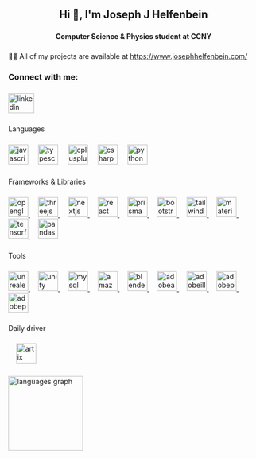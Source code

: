 <h2 align="center">Hi 👋, I'm Joseph J Helfenbein</h2>

###

<h4 align="center">Computer Science & Physics student at CCNY</h4>

###

<p align="left">👨‍💻 All of my projects are available at <a href="https://www.josephhelfenbein.com/" target="_blank">https://www.josephhelfenbein.com/</a></p>

###

<h3 align="left">Connect with me:</h3>

###

<div align="left">
  <a href="https://www.linkedin.com/in/joseph-j-helfenbein/" target="_blank">
    <img src="https://raw.githubusercontent.com/maurodesouza/profile-readme-generator/master/src/assets/icons/social/linkedin/default.svg" width="52" height="40" alt="linkedin logo"  />
  </a>
</div>

###

<p align="left">Languages</p>

###
<div align="left">
  <a href="https://www.oracle.com/developer/javascript/" target="_blank" >
    <img href="https://www.oracle.com/developer/javascript/" src="https://cdn.jsdelivr.net/gh/devicons/devicon/icons/javascript/javascript-original.svg" height="40" alt="javascript logo"  />
  </a>
  <img width="12" />
  <a href="https://www.typescriptlang.org/" target="_blank">
    <img src="https://cdn.jsdelivr.net/gh/devicons/devicon/icons/typescript/typescript-original.svg" height="40" alt="typescript logo"  />  
  </a>
  <img width="12" />
  <a href="https://isocpp.org/" target="_blank">
    <img src="https://cdn.jsdelivr.net/gh/devicons/devicon/icons/cplusplus/cplusplus-original.svg" height="40" alt="cplusplus logo"  />
  </a>
  <img width="12" />
  <a href="https://dotnet.microsoft.com/en-us/languages/csharp" target="_blank">
    <img src="https://cdn.jsdelivr.net/gh/devicons/devicon/icons/csharp/csharp-original.svg" height="40" alt="csharp logo"  />
  </a>
  <img width="12" />
  <a href="https://www.python.org/" target="_blank">
    <img src="https://cdn.jsdelivr.net/gh/devicons/devicon/icons/python/python-original.svg" height="40" alt="python logo"  />
  </a>
</div>

###

<p align="left">Frameworks & Libraries</p>

###

<div align="left">
  <a href="https://www.opengl.org/" target="_blank">
    <img src="https://img.shields.io/badge/OpenGL-5586A4?logo=opengl&logoColor=white&style=for-the-badge" height="40" alt="opengl logo"  />
  </a>
  <img width="12" />
  <a href="https://threejs.org/" target="_blank">
    <img src="https://img.shields.io/badge/Three.js-000000?logo=threedotjs&logoColor=white&style=for-the-badge" height="40" alt="threejs logo"  />
  </a>
  <img width="12" />
  <a href="https://nextjs.org/" target="_blank">
    <img src="https://img.shields.io/badge/Next.js-000000?logo=nextdotjs&logoColor=white&style=for-the-badge" height="40" alt="nextjs logo"  />
  </a>
  <img width="12" />
  <a href="https://react.dev/" target="_blank">
    <img src="https://img.shields.io/badge/React-20232A?style=for-the-badge&logo=react&logoColor=61DAFB" height="40" alt="react logo"  />
  </a>
  <img width="12" />
  <a href="https://www.prisma.io/" target="_blank">
    <img src="https://img.shields.io/badge/Prisma-2D3748?logo=prisma&logoColor=white&style=for-the-badge" height="40" alt="prisma logo"  />
  </a>
  <img width="12" />
  <a href="https://getbootstrap.com/" target="_blank">
    <img src="https://img.shields.io/badge/Bootstrap-7952B3?logo=bootstrap&logoColor=white&style=for-the-badge" height="40" alt="bootstrap logo"  />
  </a>
  <img width="12" />
  <a href="https://tailwindcss.com/" target="_blank">
    <img src="https://img.shields.io/badge/Tailwind CSS-06B6D4?logo=tailwindcss&logoColor=white&style=for-the-badge" height="40" alt="tailwindcss logo"  />
  </a>
  <img width="12" />
  <a href="https://mui.com/" target="_blank">
    <img src="https://img.shields.io/badge/MUI-007FFF?logo=mui&logoColor=white&style=for-the-badge" height="40" alt="materialui logo"  />
  </a>
  <img width="12" />
  <a href="https://www.tensorflow.org/" target="_blank">
    <img src="https://img.shields.io/badge/TensorFlow-FF6F00?logo=tensorflow&logoColor=white&style=for-the-badge" height="40" alt="tensorflow logo"  />
  </a>
  <img width="12" />
  <a href="https://pandas.pydata.org/" target="_blank">
    <img src="https://img.shields.io/badge/pandas-150458?logo=pandas&logoColor=white&style=for-the-badge" height="40" alt="pandas logo"  />
  </a>
</div>

###

<p align="left">Tools</p>

###

<div align="left">
<a href="https://www.unrealengine.com/en-US" target="_blank">
  <img src="https://skillicons.dev/icons?i=unreal" height="40" alt="unrealengine logo"  />
</a>
  <img width="12" />
<a href="https://unity.com/" target="_blank">
  <img src="https://skillicons.dev/icons?i=unity" height="40" alt="unity logo"  />
</a>
  <img width="12" />
<a href="https://www.mysql.com/" target="_blank">
  <img src="https://cdn.simpleicons.org/mysql/4479A1" height="40" alt="mysql logo"  />
</a>
  <img width="12" />
<a href="https://aws.amazon.com/" target="_blank">
  <img src="https://skillicons.dev/icons?i=aws" height="40" alt="amazonwebservices logo"  />
</a>
  <img width="12" />
<a href="https://www.blender.org/" target="_blank">
  <img src="https://skillicons.dev/icons?i=blender" height="40" alt="blender logo"  />
</a>
  <img width="12" />
<a href="https://www.adobe.com/products/aftereffects.html" target="_blank">
  <img src="https://skillicons.dev/icons?i=ae" height="40" alt="adobeaftereffects logo"  />
</a>
  <img width="12" />
<a href="https://www.adobe.com/products/illustrator.html" target="_blank">
  <img src="https://skillicons.dev/icons?i=ai" height="40" alt="adobeillustrator logo"  />
</a>
  <img width="12" />
<a href="https://www.adobe.com/products/photoshop.html" target="_blank">
  <img src="https://skillicons.dev/icons?i=ps" height="40" alt="adobephotoshop logo"  />
</a>
  <img width="12" />
<a href="https://www.adobe.com/products/premiere.html" target="_blank">
  <img src="https://skillicons.dev/icons?i=pr" height="40" alt="adobepremierepro logo"  />
</a>
</div>

###

<p align="left">Daily driver</p>

###

<div align="left">
 <img width="12" />
<a href="https://artixlinux.org/" target="_blank">
  <img src="https://img.shields.io/badge/Artix%20Linux-10A0CC?logo=artixlinux&logoColor=white&style=for-the-badge" height="40" alt="artix logo"  />
</a>
</div>

###

<div align="left">
  <img src="https://github-readme-stats.vercel.app/api/top-langs?username=josephHelfenbein&locale=en&hide_title=false&layout=compact&card_width=320&langs_count=5&theme=dracula&hide_border=false&order=2" height="150" alt="languages graph"  />
</div>

###
